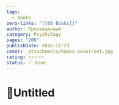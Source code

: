 ```yaml
---
tags:
  - books
zero-links: "[[00 Books]]"
author: Просвещенный
category: Psychology
pages: "200"
publishDate: 2016-11-23
cover: _attachments/books-cover/set.jpg
rating: ⭐⭐⭐⭐⭐
status: ✅ Done
---
```

# 📔Untitled
